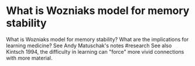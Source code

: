 # What is Wozniaks model for memory stability
What is Wozniaks model for memory stability?
What are the implications for learning medicine?
See Andy Matuschak's notes #research
See also Kintsch 1994, the difficulty in learning can "force" more vivid connections with more material.

<!-- #Life -->

<!-- {BearID:139666EB-33C0-483B-B099-36F823F5303E-15756-000013048B7A3C13} -->
